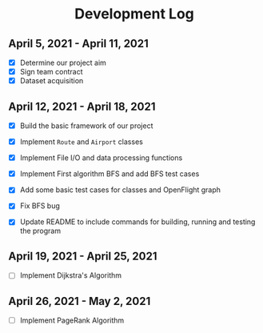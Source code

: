 <h1 align="center">Development Log</h1>

## April 5, 2021 - April 11, 2021
- [x] Determine our project aim
- [x] Sign team contract
- [x] Dataset acquisition

## April 12, 2021 - April 18, 2021
- [x] Build the basic framework of our project
- [x] Implement `Route` and `Airport` classes
- [x] Implement File I/O and data processing functions
- [x] Implement First algorithm BFS and add BFS test cases
- [x] Add some basic test cases for classes and OpenFlight graph
- [x] Fix BFS bug
- [x] Update README to include commands for building, running and testing the program


## April 19, 2021 - April 25, 2021
- [ ] Implement Dijkstra's Algorithm

## April 26, 2021 - May 2, 2021
- [ ] Implement PageRank Algorithm